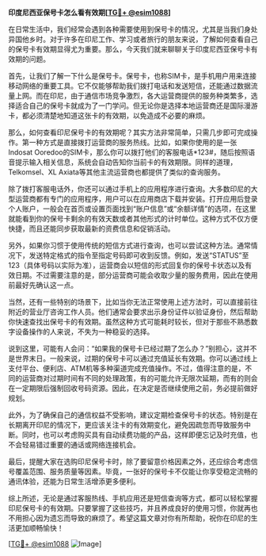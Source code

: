**印度尼西亚保号卡怎么看有效期[[TG💪+ @esim1088](https://t.me/s/esim1088)]**

在日常生活中，我们经常会遇到各种需要使用到保号卡的情况，尤其是当我们身处异国他乡时。对于许多在印尼工作、学习或者旅行的朋友来说，了解如何查看自己的保号卡有效期显得尤为重要。那么，今天我们就来聊聊关于印度尼西亚保号卡有效期的问题。

首先，让我们了解一下什么是保号卡。保号卡，也称SIM卡，是手机用户用来连接移动网络的重要工具。它不仅能够帮助我们拨打电话和发送短信，还能通过数据流量上网。而在印尼，由于通信市场竞争激烈，各大运营商提供的服务种类繁多，选择适合自己的保号卡就成为了一门学问。但无论你是选择本地运营商还是国际漫游卡，都必须清楚地知道这张卡的有效期，以免造成不必要的麻烦。

那么，如何查看印尼保号卡的有效期呢？其实方法非常简单，只需几步即可完成操作。第一种方式是直接拨打运营商的服务热线。比如，如果你使用的是一张Indosat Ooredoo的SIM卡，那么你可以拨打他们的客服电话*123#，随后按照语音提示输入相关信息，系统会自动告知你当前卡的有效期限。同样的道理，Telkomsel、XL Axiata等其他主流运营商也都提供了类似的查询服务。

除了拨打客服电话外，你还可以通过手机上的应用程序进行查询。大多数印尼的大型运营商都有专门的应用程序，用户可以在应用商店下载并安装。打开应用后登录个人账户，一般会在首页或设置页面找到“账户信息”或“余额详情”的选项，在这里就能看到你的保号卡剩余的有效天数或者其他形式的计时单位。这种方式不仅方便快捷，而且还能同步获取最新的资费信息和促销活动。

另外，如果你习惯于使用传统的短信方式进行查询，也可以尝试这种方法。通常情况下，发送特定格式的指令至指定号码即可收到反馈。例如，发送“STATUS”至123（具体号码以实际为准），运营商会以短信的形式回复你的保号卡状态以及有效日期。不过需要注意的是，部分运营商可能会收取少量的服务费用，因此在使用前最好先确认这一点。

当然，还有一些特别的场景下，比如当你无法正常使用上述方法时，可以直接前往附近的营业厅咨询工作人员。他们通常会要求出示身份证件以验证身份，然后帮助你快速查找出保号卡的有效期。虽然这种方式可能耗时较长，但对于那些不熟悉数字设备操作的人来说，不失为一种稳妥的选择。

说到这里，可能有人会问：“如果我的保号卡已经过期了怎么办？”别担心，这并不是世界末日。一般来说，过期的保号卡可以通过充值延长有效期。你可以通过线上支付平台、便利店、ATM机等多种渠道完成充值操作。不过，值得注意的是，不同的运营商对过期时间有不同的处理政策，有的可能允许无限次延期，而有的则会在一定期限后强制回收号码资源。因此，在决定是否继续使用之前，务必提前做好规划。

此外，为了确保自己的通信权益不受影响，建议定期检查保号卡的状态。特别是在长期离开印尼的情况下，更应该关注卡的有效期变化，避免因疏忽而导致服务中断。同时，也可以考虑购买具有自动续费功能的产品，这样即便忘记及时充值，也不会轻易错过重要的通话或网络连接机会。

最后，提醒大家在选购印尼保号卡时，除了要留意价格因素之外，还应综合考虑信号覆盖范围、服务质量等因素。毕竟，一张好的保号卡不仅能让你享受稳定流畅的通讯体验，还能为日常生活增添更多便利。

综上所述，无论是通过客服热线、手机应用还是短信查询等方式，都可以轻松掌握印尼保号卡的有效期。只要掌握了这些技巧，并且养成良好的使用习惯，你就再也不用担心因为遗忘而导致的麻烦了。希望这篇文章对你有所帮助，祝你在印尼的生活更加顺畅愉快！

[[TG💪+ @esim1088](https://t.me/s/esim1088) ![Image](https://i.postimg.cc/4NQfJmqS/Snipaste-2025-05-13-00-14-12.png)]